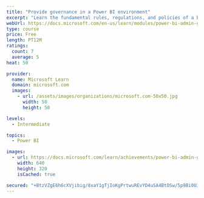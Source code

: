```yaml
---
title: "Provide governance in a Power BI environment"
excerpt: "Learn the fundamental rules, regulations, and policies of a BI governance approach."
webUrl: https://docs.microsoft.com/en-us/learn/modules/power-bi-admin-governance/
type: course
price: Free
length: PT12M
ratings:
  count: 7
  average: 5
heat: 50

provider:
  name: Microsoft Learn
  domain: microsoft.com
  images:
    - url: /assets/images/organizations/microsoft.com-50x50.jpg
      width: 50
      height: 50

levels:
  - Intermediate

topics:
  - Power BI

images:
  - url: https://docs.microsoft.com/learn/achievements/power-bi-admin-governance-social.png
    width: 640
    height: 320
    isCached: true

secured: "+BtzVZgE6h6cXVjibig/8xaY1gTjIoKgPrtwuREvYD4uSA4BtOSw/5p9Bi0UJsl31g5GupO/E6uHDChvUJUMG2SkxBBN1doWcmo8RaNxQBoLdxmBWlaATK42zyq8e9V3W4nrlQYOcRuUWkaeSdTbb6DmS+938pnfVebqoF93o4ZD4mitb0txdPv2GmKWHNIkATc9ll8v0o1OHrkkJwzTc37vcn+mW6pDIKabSAoM4PRmoFC3dFzUeSeraDNvfgoyndER71J7q1bfqYDPq2HRrQrkUosc/sr15rxwSNUAXtwMXfFD4wDPMRzVNwhHZCuvZ2olxc0pz8YsQBw1dHLeyaWbFuU+outtnnTLWzEWtrOkg2y0qHziL45M6Go10zSDuCX/cQeBoEbybfTk+YtQVQdEZ4tVo+XrZCq1imLPc+k=;iGwpWUFvsECfjENxKQ5qog=="
---
```


